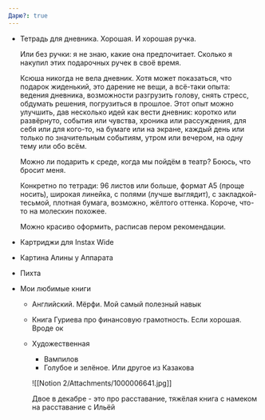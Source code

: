 ```yaml
---
Дарю?: true
---
```

- Тетрадь для дневника. Хорошая. И хорошая ручка.
    
    Или без ручки: я не знаю, какие она предпочитает. Сколько я накупил этих подарочных ручек в своё время.
    
    Ксюша никогда не вела дневник. Хотя может показаться, что подарок жиденький, это дарение не вещи, а всё-таки опыта: ведения дневника, возможности разгрузить голову, снять стресс, обдумать решения, погрузиться в прошлое. Этот опыт можно улучшить, дав несколько идей как вести дневник: коротко или развёрнуто, события или чувства, хроника или рассуждения, для себя или для кого-то, на бумаге или на экране, каждый день или только по значительным событиям, утром или вечером, на одну тему или обо всём.
    
    Можно ли подарить к среде, когда мы пойдём в театр? Боюсь, что бросит меня.
    
    Конкретно по тетради: 96 листов или больше, формат А5 (проще носить), широкая линейка, с полями (лучше выглядит), с закладкой-тесьмой, плотная бумага, возможно, жёлтого оттенка. Короче, что-то на молескин похожее.
    
    Можно красиво оформить, расписав пером рекомендации.
    
- Картриджи для Instax Wide
- Картина Алины у Аппарата
- Пихта
- Мои любимые книги
    
    - Английский. Мёрфи. Мой самый полезный навык
    - Книга Гуриева про финансовую грамотность. Если хорошая. Вроде ок
    - Художественная
        
        - Вампилов
        - Голубое и зелёное. Или другое из Казакова
        
        ![[Notion 2/Attachments/1000006641.jpg]]
        
        Двое в декабре - это про расставание, тяжёлая книга с намеком на расставание с Ильёй